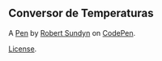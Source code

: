 Conversor de Temperaturas 
--------------------------


A [Pen](https://codepen.io/bobsundyn/pen/eYgmKmL) by [Robert Sundyn](https://codepen.io/bobsundyn) on [CodePen](https://codepen.io).

[License](https://codepen.io/bobsundyn/pen/eYgmKmL/license).
